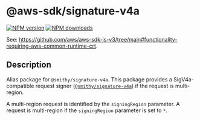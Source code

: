 # @aws-sdk/signature-v4a

[![NPM version](https://img.shields.io/npm/v/@aws-sdk/signature-v4a/latest.svg)](https://www.npmjs.com/package/@aws-sdk/signature-v4a)
[![NPM downloads](https://img.shields.io/npm/dm/@aws-sdk/signature-v4a.svg)](https://www.npmjs.com/package/@aws-sdk/signature-v4a)

See: https://github.com/aws/aws-sdk-js-v3/tree/main#functionality-requiring-aws-common-runtime-crt.

## Description

Alias package for `@smithy/signature-v4a`. This package provides a SigV4a-compatible request signer ([`@smithy/signature-v4a`](https://www.npmjs.com/package/@smithy/signature-v4a)) if the request is multi-region.

A multi-region request is identified by the `signingRegion` parameter. A request is multi-region if the `signingRegion`
parameter is set to `*`.
